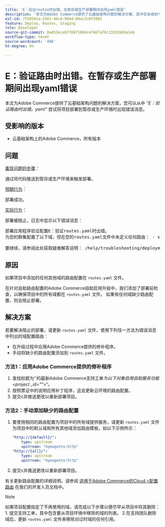 ```yaml
---
title: 'E：验证routes时出错。在暂存或生产部署期间出现yaml错误'
description: '本文为Adobe Commerce提供了云基础架构问题的解决方案，其中您会收到*"E：验证路由时出错.yaml"*错误消息，此消息旨在尝试将项目部署到暂存或生产环境。'
exl-id: 7f58591a-5581-46cd-984d-09ac2c0f3903
feature: Deploy, Routes, Staging
role: Developer
source-git-commit: 0ad52eceb776b71604c4f467a70c13191bb9a1eb
workflow-type: tm+mt
source-wordcount: '496'
ht-degree: 0%

---
```


# E：验证路由时出错。在暂存或生产部署期间出现yaml错误

本文为Adobe Commerce提供了云基础架构问题的解决方案，您可以从中 *“E：验证路由时出错。yaml”* 尝试将项目部署到暂存或生产环境时出现错误消息。

## 受影响的版本

* 云基础架构上的Adobe Commerce，所有版本

## 问题

<u>重现问题的步骤</u>：

通过将代码推送到暂存或生产环境来触发部署。

<u>预期行为</u>：

部署成功。

<u>实际行为</u>：

部署被阻止，日志中显示以下错误消息：

<pre>部署应用程序验证配置E：验证routes.yaml时出错。
为您的群集配置了以下域，但在您的routes.yaml文件中未定义任何路由： - store1.example.com - store2.example.com - test-store.example.com使用您当前的routes.yaml配置，这些域将不提供服务！

要继续，请参阅此处获取疑难解答说明： /help/troubleshooting/deployment/e-error-verifying-routes-yaml-error-during-staging-or-production-deploy.md</pre>

## 原因

如果项目中添加的任何其他域的路由配置在 `routes.yaml` 文件。

在针对自助路由配置的Adobe Commerce自助启用升级中，我们添加了部署前检查，以确保项目中的所有域都在 `routes.yaml` 文件。 如果有任何域缺少路由配置，则会阻止部署。

## 解决方案

若要解决阻止的部署，请更新 `routes.yaml` 文件，使用下列任一方法为错误消息中列出的域配置路由：

* 在升级过程中应用Adobe Commerce提供的修补程序。
* 手动将缺少的路由配置添加到 `routes.yaml` 文件。

### 方法1：应用Adobe Commerce提供的修补程序

1. 查找标题为&#39;&#39;的最新Adobe Commerce支持工单&#x200B;*为以下对象启用自助服务功能 &lt;project _id=&quot;&quot;>“。*
1. 按照票证中的说明应用补丁程序，这会更新云环境的路由配置。
1. 提交с并推送更改以重新部署项目。

### 方法2：手动添加缺少的路由配置

1. 要使用相同的路由配置为项目中的所有域提供服务，请更新 `routes.yaml` 文件为项目中的默认域和所有其他域添加路由模板，如以下示例所示：

   ```yaml
   "http://{default}/":
       type: upstream
       upstream: "mymagento:http"
   "http://{all}/":
       type: upstream
       upstream: "mymagento:http"
   ```

1. 提交с并推送更改以重新部署项目。

有关更新路由配置的详细说明，请参阅 [适用于Adobe Commerce的Cloud >配置路由](https://devdocs.magento.com/guides/v2.3/cloud/project/project-conf-files_routes.html) 在我们的开发人员文档中。

>[!NOTE]
>
>如果项目配置指定了不再使用的域，请完成以下步骤以便尽早从项目中将其删除： 1. 提交支持工单，其中包含要从项目环境中移除的域的列表。 2.在支持团队删除域后，更新 `routes.yaml` 文件来移除对过时域的任何引用。
